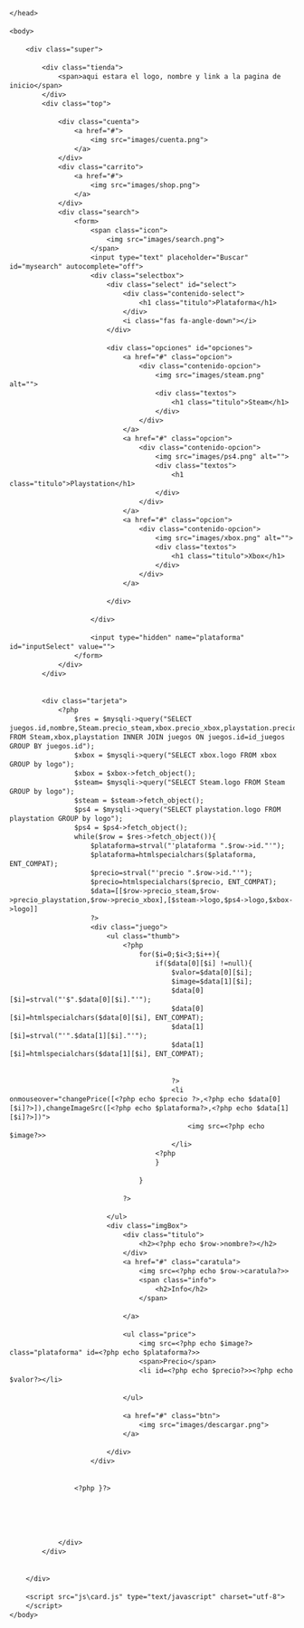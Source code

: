 <?php include("database\db.php")?>
<!doctype html>

<html lang="en">
    <head>
        <meta charset="UTF-8">
        <meta name="viewport" content="width=device-width, initial-scale=1.0">
        <title>Tienda</title>
        <script src="https://cdn.jsdelivr.net/npm/jquery@3.6.0/dist/jquery.min.js"></script>
        <link href="css\card.css" rel="stylesheet">

        
    </head>

    <body>
        
        <div class="super">

            <div class="tienda">
                <span>aqui estara el logo, nombre y link a la pagina de inicio</span>
            </div>
            <div class="top">

                <div class="cuenta">
                    <a href="#">
                        <img src="images/cuenta.png">
                    </a>
                </div>
                <div class="carrito">
                    <a href="#">
                        <img src="images/shop.png">
                    </a>    
                </div>
                <div class="search">
                    <form>
                        <span class="icon">
                            <img src="images/search.png">
                        </span>
                        <input type="text" placeholder="Buscar" id="mysearch" autocomplete="off">
                        <div class="selectbox">
                            <div class="select" id="select">
                                <div class="contenido-select">
                                    <h1 class="titulo">Plataforma</h1>
                                </div>
                                <i class="fas fa-angle-down"></i>
                            </div>
            
                            <div class="opciones" id="opciones">
                                <a href="#" class="opcion">
                                    <div class="contenido-opcion">
                                        <img src="images/steam.png" alt="">
                                        <div class="textos">
                                            <h1 class="titulo">Steam</h1>
                                        </div>
                                    </div>
                                </a>
                                <a href="#" class="opcion">
                                    <div class="contenido-opcion">
                                        <img src="images/ps4.png" alt="">
                                        <div class="textos">
                                            <h1 class="titulo">Playstation</h1>
                                        </div>
                                    </div>
                                </a>
                                <a href="#" class="opcion">
                                    <div class="contenido-opcion">
                                        <img src="images/xbox.png" alt="">
                                        <div class="textos">
                                            <h1 class="titulo">Xbox</h1>
                                        </div>
                                    </div>
                                </a>
    
                            </div>
                            
                        </div>
            
                        <input type="hidden" name="plataforma" id="inputSelect" value="">
                    </form>
                </div>
            </div>

   
            <div class="tarjeta">
                <?php 
                    $res = $mysqli->query("SELECT juegos.id,nombre,Steam.precio_steam,xbox.precio_xbox,playstation.precio_playstation,caratula FROM Steam,xbox,playstation INNER JOIN juegos ON juegos.id=id_juegos GROUP BY juegos.id");
                    $xbox = $mysqli->query("SELECT xbox.logo FROM xbox GROUP by logo");
                    $xbox = $xbox->fetch_object();
                    $steam= $mysqli->query("SELECT Steam.logo FROM Steam GROUP by logo");
                    $steam = $steam->fetch_object();
                    $ps4 = $mysqli->query("SELECT playstation.logo FROM playstation GROUP by logo");
                    $ps4 = $ps4->fetch_object();
                    while($row = $res->fetch_object()){
                        $plataforma=strval("'plataforma ".$row->id."'");
                        $plataforma=htmlspecialchars($plataforma, ENT_COMPAT);
                        $precio=strval("'precio ".$row->id."'");
                        $precio=htmlspecialchars($precio, ENT_COMPAT);
                        $data=[[$row->precio_steam,$row->precio_playstation,$row->precio_xbox],[$steam->logo,$ps4->logo,$xbox->logo]]
                        ?>
                        <div class="juego">
                            <ul class="thumb">
                                <?php 
                                    for($i=0;$i<3;$i++){
                                        if($data[0][$i] !=null){
                                            $valor=$data[0][$i];
                                            $image=$data[1][$i];
                                            $data[0][$i]=strval("'$".$data[0][$i]."'");
                                            $data[0][$i]=htmlspecialchars($data[0][$i], ENT_COMPAT);
                                            $data[1][$i]=strval("'".$data[1][$i]."'");
                                            $data[1][$i]=htmlspecialchars($data[1][$i], ENT_COMPAT);
                                            

                                            ?>
                                            <li onmouseover="changePrice([<?php echo $precio ?>,<?php echo $data[0][$i]?>]),changeImageSrc([<?php echo $plataforma?>,<?php echo $data[1][$i]?>])">
                                                <img src=<?php echo $image?>>
                                            </li>
                                        <?php
                                        }
                                        
                                    }
                                
                                ?>

                            </ul>
                            <div class="imgBox">
                                <div class="titulo">
                                    <h2><?php echo $row->nombre?></h2>
                                </div>
                                <a href="#" class="caratula">
                                    <img src=<?php echo $row->caratula?>>
                                    <span class="info">
                                        <h2>Info</h2>
                                    </span>
                                    
                                </a>

                                <ul class="price">
                                    <img src=<?php echo $image?> class="plataforma" id=<?php echo $plataforma?>>
                                    <span>Precio</span>
                                    <li id=<?php echo $precio?>><?php echo $valor?></li>

                                </ul>

                                <a href="#" class="btn">
                                    <img src="images/descargar.png">
                                </a>
                                
                            </div>
                        </div>


                    <?php }?>




                
                </div>
            </div>

            
        </div>

        <script src="js\card.js" type="text/javascript" charset="utf-8">
        </script>
    </body>
</html>

